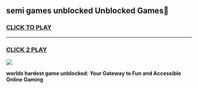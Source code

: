 
## semi games unblocked Unblocked Games👋
<h3>
<a href="https://premium.freeplayer.one?title=semi_games_unblocked&ref=16F">CLICK TO PLAY</a></h3>
<hr>

<h3>
<a href="https://premium.freeplayer.one?title=semi_games_unblocked&ref=16F">CLICK 2 PLAY</a>
  
</h3>

<a href="https://premium.freeplayer.one?title=semi_games_unblocked&ref=16F/"><img src="https://clearcache.store/games.png"></a>


**worlds hardest game unblocked: Your Gateway to Fun and Accessible Online Gaming**
